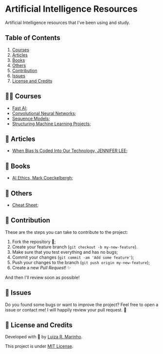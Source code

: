 # Artificial Intelligence Resources
Artificial Intelligence resources that I've been using and study.

## Table of Contents
1. [Courses](#courses)
2. [Articles](#articles)
3. [Books](#books)
4. [Others](#others)
5. [Contribution](#contribution)
6. [Issues](#issues)
7. [License and Credits](#credits)

## 👩‍💻 Courses <a name="courses"></a>
* [Fast AI](https://course.fast.ai/videos/?lesson=1);
* [Convolutional Neural Networks](https://www.coursera.org/learn/convolutional-neural-networks);
* [Sequence Models](https://www.coursera.org/learn/nlp-sequence-models);
* [Structuring Machine Learning Projects](https://www.coursera.org/learn/machine-learning-projects?specialization=deep-learning);

## 📜 Articles <a name="articles"></a>
* [When Bias Is Coded Into Our Technology, JENNIFER LEE](https://www.npr.org/sections/codeswitch/2020/02/08/770174171/when-bias-is-coded-into-our-technology);

## 📜 Books <a name="books"></a>
* [AI Ethics, Mark Coeckelbergh](https://www.amazon.com/Ethics-MIT-Press-Essential-Knowledge/dp/0262538199);

## 📎 Others <a name="others"></a>
* [Cheat Sheet](https://drive.google.com/file/d/1f72fqmi3nFmGBOfVTP-wT5PAgads7Iqe/view);

## 🤝 Contribution  <a name="contribution"></a>
These are the steps you can take to contribute to the project:

1. Fork the repository 🍴;
2. Create your feature branch (`git checkout -b my-new-feature`).
3. Make sure that you test everything and has no bugs;
4. Commit your changes (`git commit -am 'Add some feature'`);
5. Push your changes to the branch (`git push origin my-new-feature`);
6. Create a new *Pull Request*! ✨

And then I'll review soon as possible!

## 🐞 Issues <a name="issues"></a>
Do you found some bugs or want to improve the project? Feel free to open a issue or contact me! I will happily review your pull request. 🥰

## 📃 License and Credits <a name="credits"></a>
Developed with 💙 by [Luiza R. Marinho](https://github.com/luizous).

This project is under [MIT License](https://github.com/luizous/ai-resources/blob/main/LICENSE).
